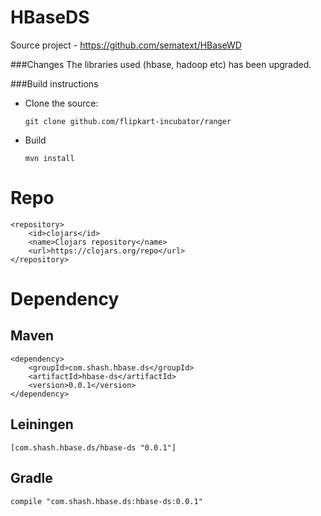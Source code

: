 # HBaseDS
Source project - https://github.com/sematext/HBaseWD

###Changes
The libraries used (hbase, hadoop etc) has been upgraded.

###Build instructions
  - Clone the source:

        git clone github.com/flipkart-incubator/ranger

  - Build

        mvn install

# Repo
```
<repository>
    <id>clojars</id>
    <name>Clojars repository</name>
    <url>https://clojars.org/repo</url>
</repository>
```
# Dependency

## Maven
```
<dependency>
    <groupId>com.shash.hbase.ds</groupId>
    <artifactId>hbase-ds</artifactId>
    <version>0.0.1</version>
</dependency>
```
## Leiningen
```
[com.shash.hbase.ds/hbase-ds "0.0.1"]
```

## Gradle
```
compile "com.shash.hbase.ds:hbase-ds:0.0.1"
```
